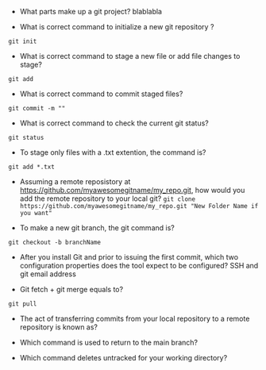 - What parts make up a git project? blablabla

- What is correct command to initialize a new git repository ?

`git init`

- What is correct command to stage a new file or add file changes to stage?

`git add`

- What is correct command to commit staged files?

`git commit -m ""`

- What is correct command to check the current git status?

`git status`

- To stage only files with a .txt extention, the command is?

`git add *.txt`

- Assuming a remote reposistory at https://github.com/myawesomegitname/my_repo.git, how would you add the remote repository to your local git?
  `git clone https://github.com/myawesomegitname/my_repo.git "New Folder Name if you want"`

- To make a new git branch, the git command is?

`git checkout -b branchName`

- After you install Git and prior to issuing the first commit, which two configuration properties does the tool expect to be configured?
  SSH and git email address

- Git fetch + git merge equals to?

`git pull`

- The act of transferring commits from your local repository to a remote repository is known as?

- Which command is used to return to the main branch?

- Which command deletes untracked for your working directory?
